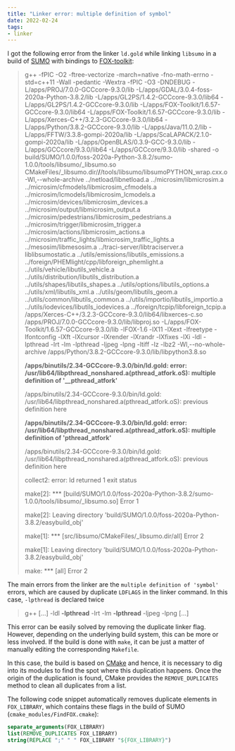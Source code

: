 ```yaml
---
title: "Linker error: multiple definition of symbol"
date: 2022-02-24
tags:
- linker
---
```


I got the following error from the linker `ld.gold` while linking `libsumo` in
a build of [SUMO](https://www.eclipse.org/sumo/) with bindings to
[FOX-toolkit](http://fox-toolkit.org/):

> g++ -fPIC -O2 -ftree-vectorize -march=native -fno-math-errno -std=c++11 -Wall -pedantic -Wextra -fPIC -O3 -DNDEBUG -L/apps/PROJ/7.0.0-GCCcore-9.3.0/lib -L/apps/GDAL/3.0.4-foss-2020a-Python-3.8.2/lib -L/apps/GL2PS/1.4.2-GCCcore-9.3.0/lib64 -L/apps/GL2PS/1.4.2-GCCcore-9.3.0/lib -L/apps/FOX-Toolkit/1.6.57-GCCcore-9.3.0/lib64 -L/apps/FOX-Toolkit/1.6.57-GCCcore-9.3.0/lib -L/apps/Xerces-C++/3.2.3-GCCcore-9.3.0/lib64 -L/apps/Python/3.8.2-GCCcore-9.3.0/lib -L/apps/Java/11.0.2/lib -L/apps/FFTW/3.3.8-gompi-2020a/lib -L/apps/ScaLAPACK/2.1.0-gompi-2020a/lib -L/apps/OpenBLAS/0.3.9-GCC-9.3.0/lib -L/apps/GCCcore/9.3.0/lib64 -L/apps/GCCcore/9.3.0/lib -shared  -o build/SUMO/1.0.0/foss-2020a-Python-3.8.2/sumo-1.0.0/tools/libsumo/_libsumo.so CMakeFiles/_libsumo.dir/__/__/tools/libsumo/libsumoPYTHON_wrap.cxx.o  -Wl,--whole-archive ../netload/libnetload.a ../microsim/libmicrosim.a ../microsim/cfmodels/libmicrosim_cfmodels.a ../microsim/lcmodels/libmicrosim_lcmodels.a ../microsim/devices/libmicrosim_devices.a ../microsim/output/libmicrosim_output.a ../microsim/pedestrians/libmicrosim_pedestrians.a ../microsim/trigger/libmicrosim_trigger.a ../microsim/actions/libmicrosim_actions.a ../microsim/traffic_lights/libmicrosim_traffic_lights.a ../mesosim/libmesosim.a ../traci-server/libtraciserver.a liblibsumostatic.a ../utils/emissions/libutils_emissions.a ../foreign/PHEMlight/cpp/libforeign_phemlight.a ../utils/vehicle/libutils_vehicle.a ../utils/distribution/libutils_distribution.a ../utils/shapes/libutils_shapes.a ../utils/options/libutils_options.a ../utils/xml/libutils_xml.a ../utils/geom/libutils_geom.a ../utils/common/libutils_common.a ../utils/importio/libutils_importio.a ../utils/iodevices/libutils_iodevices.a ../foreign/tcpip/libforeign_tcpip.a /apps/Xerces-C++/3.2.3-GCCcore-9.3.0/lib64/libxerces-c.so /apps/PROJ/7.0.0-GCCcore-9.3.0/lib/libproj.so -L/apps/FOX-Toolkit/1.6.57-GCCcore-9.3.0/lib -lFOX-1.6 -lX11 -lXext -lfreetype -lfontconfig -lXft -lXcursor -lXrender -lXrandr -lXfixes -lXi -ldl -lpthread -lrt -lm -lpthread -ljpeg -lpng -ltiff -lz -lbz2 -Wl,--no-whole-archive /apps/Python/3.8.2-GCCcore-9.3.0/lib/libpython3.8.so
>
> **/apps/binutils/2.34-GCCcore-9.3.0/bin/ld.gold: error: /usr/lib64/libpthread_nonshared.a(pthread_atfork.oS): multiple definition of '__pthread_atfork'**
>
> /apps/binutils/2.34-GCCcore-9.3.0/bin/ld.gold: /usr/lib64/libpthread_nonshared.a(pthread_atfork.oS): previous definition here
>
> **/apps/binutils/2.34-GCCcore-9.3.0/bin/ld.gold: error: /usr/lib64/libpthread_nonshared.a(pthread_atfork.oS): multiple definition of 'pthread_atfork'**
>
> /apps/binutils/2.34-GCCcore-9.3.0/bin/ld.gold: /usr/lib64/libpthread_nonshared.a(pthread_atfork.oS): previous definition here
>
> collect2: error: ld returned 1 exit status
>
> make[2]: *** [build/SUMO/1.0.0/foss-2020a-Python-3.8.2/sumo-1.0.0/tools/libsumo/_libsumo.so] Error 1
>
> make[2]: Leaving directory 'build/SUMO/1.0.0/foss-2020a-Python-3.8.2/easybuild_obj'
>
> make[1]: *** [src/libsumo/CMakeFiles/_libsumo.dir/all] Error 2
>
> make[1]: Leaving directory 'build/SUMO/1.0.0/foss-2020a-Python-3.8.2/easybuild_obj'
>
> make: *** [all] Error 2

The main errors from the linker are the `multiple definition of 'symbol'`
errors, which are caused by duplicate `LDFLAGS` in the linker command. In this
case, `-lpthread` is declared twice

> g++ [...] -ldl **-lpthread** -lrt -lm **-lpthread** -ljpeg -lpng [...]

This error can be easily solved by removing the duplicate linker flag. However,
depending on the underlying build system, this can be more or less involved. If
the build is done with `make`, it can be just a matter of manually editing the
corresponding `Makefile`.

In this case, the build is based on [CMake](https://cmake.org/) and hence, it
is necessary to dig into its modules to find the spot where this duplication
happens. Once the origin of the duplication is found, CMake provides the
`REMOVE_DUPLICATES` method to clean all duplicates from a list.

The following code snippet automatically removes duplicate elements in
`FOX_LIBRARY`, which contains these flags in the build of SUMO
(`cmake_modules/FindFOX.cmake`):

```cmake
separate_arguments(FOX_LIBRARY)
list(REMOVE_DUPLICATES FOX_LIBRARY)
string(REPLACE ";" " " FOX_LIBRARY "${FOX_LIBRARY}")
```
